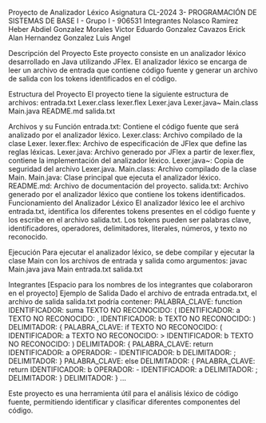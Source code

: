 Proyecto de Analizador Léxico
Asignatura
CL-2024 3- PROGRAMACIÓN DE SISTEMAS DE BASE I - Grupo I - 906531
Integrantes
Nolasco Ramirez Heber Abdiel
Gonzalez Morales Victor Eduardo
Gonzalez Cavazos Erick Alan
Hernandez Gonzalez Luis Angel


Descripción del Proyecto
Este proyecto consiste en un analizador léxico desarrollado en Java utilizando JFlex. El analizador léxico se encarga de leer un archivo de entrada que contiene código fuente y generar un archivo de salida con los tokens identificados en el código.

Estructura del Proyecto
El proyecto tiene la siguiente estructura de archivos:
    entrada.txt
    Lexer.class
    lexer.flex
    Lexer.java
    Lexer.java~
    Main.class
    Main.java
    README.md
    salida.txt

Archivos y su Función
entrada.txt: Contiene el código fuente que será analizado por el analizador léxico.
Lexer.class: Archivo compilado de la clase Lexer.
lexer.flex: Archivo de especificación de JFlex que define las reglas léxicas.
Lexer.java: Archivo generado por JFlex a partir de lexer.flex, contiene la implementación del analizador léxico.
Lexer.java~: Copia de seguridad del archivo Lexer.java.
Main.class: Archivo compilado de la clase Main.
Main.java: Clase principal que ejecuta el analizador léxico.
README.md: Archivo de documentación del proyecto.
salida.txt: Archivo generado por el analizador léxico que contiene los tokens identificados.
Funcionamiento del Analizador Léxico
El analizador léxico lee el archivo entrada.txt, identifica los diferentes tokens presentes en el código fuente y los escribe en el archivo salida.txt. Los tokens pueden ser palabras clave, identificadores, operadores, delimitadores, literales, números, y texto no reconocido.

Ejecución
Para ejecutar el analizador léxico, se debe compilar y ejecutar la clase Main con los archivos de entrada y salida como argumentos:
    javac Main.java
    java Main entrada.txt salida.txt

Integrantes
[Espacio para los nombres de los integrantes que colaboraron en el proyecto]
Ejemplo de Salida
Dado el archivo de entrada entrada.txt, el archivo de salida salida.txt podría contener:
    PALABRA_CLAVE: function
    IDENTIFICADOR: suma
    TEXTO NO RECONOCIDO: (
    IDENTIFICADOR: a
    TEXTO NO RECONOCIDO: ,
    IDENTIFICADOR: b
    TEXTO NO RECONOCIDO: )
    DELIMITADOR: {
    PALABRA_CLAVE: if
    TEXTO NO RECONOCIDO: (
    IDENTIFICADOR: a
    TEXTO NO RECONOCIDO: >
    IDENTIFICADOR: b
    TEXTO NO RECONOCIDO: )
    DELIMITADOR: {
    PALABRA_CLAVE: return
    IDENTIFICADOR: a
    OPERADOR: -
    IDENTIFICADOR: b
    DELIMITADOR: ;
    DELIMITADOR: }
    PALABRA_CLAVE: else
    DELIMITADOR: {
    PALABRA_CLAVE: return
    IDENTIFICADOR: b
    OPERADOR: -
    IDENTIFICADOR: a
    DELIMITADOR: ;
    DELIMITADOR: }
    DELIMITADOR: }
    ...

Este proyecto es una herramienta útil para el análisis léxico de código fuente, permitiendo identificar y clasificar diferentes componentes del código.